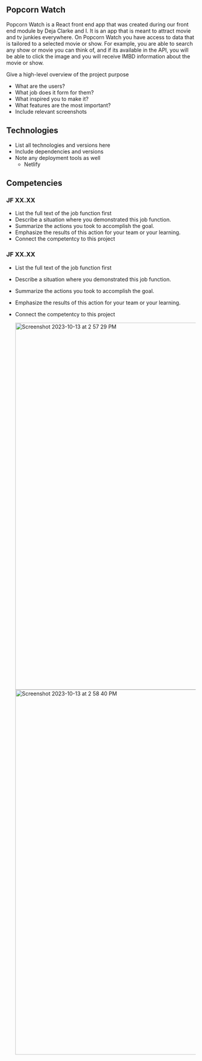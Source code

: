 ## Popcorn Watch
Popcorn Watch is a React front end app that was created during our front end module by Deja Clarke and I. It is an app that is meant to attract movie and tv junkies everywhere. On Popcorn Watch you have access to data that is tailored to a selected movie or show. For example, you are able to search any show or movie you can think of, and if its available in the API, you will be able to click the image and you will receive IMBD information about the movie or show. 

Give a high-level overview of the project purpose
- What are the users?
- What job does it form for them?
- What inspired you to make it?
- What features are the most important?
- Include relevant screenshots

## Technologies
- List all technologies and versions here
- Include dependencies and versions
- Note any deployment tools as well
  * Netlify

## Competencies
### JF XX.XX
- List the full text of the job function first
- Describe a situation where you demonstrated  this job function.
- Summarize the actions you took to accomplish the goal. 
- Emphasize the results of this action for your team or your learning. 
- Connect the competentcy to this project

### JF XX.XX
- List the full text of the job function first
- Describe a situation where you demonstrated  this job function.
- Summarize the actions you took to accomplish the goal. 
- Emphasize the results of this action for your team or your learning.

- Connect the competentcy to this project

   <img width="976" alt="Screenshot 2023-10-13 at 2 57 29 PM" src="https://github.com/AddyRdz/Final-Portfolio/assets/95986357/d5b58381-9577-4c71-a9a7-2d9bbf662891">
   
   <img width="971" alt="Screenshot 2023-10-13 at 2 58 40 PM" src="https://github.com/AddyRdz/Final-Portfolio/assets/95986357/7199b666-8fce-46cc-871f-39bff3e6296d">
